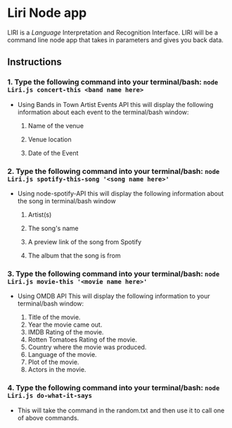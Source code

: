 # Liri Node app

LIRI is a _Language_ Interpretation and Recognition Interface. LIRI will be a command line node app that takes in parameters and gives you back data.

## Instructions

### 1. Type the following command into your terminal/bash: `node Liri.js concert-this <band name here>`

- Using Bands in Town Artist Events API this will display the following information about each event to the terminal/bash window:

  1. Name of the venue

  1. Venue location

  1. Date of the Event

### 2. Type the following command into your terminal/bash: `node Liri.js spotify-this-song '<song name here>'`

- Using node-spotify-API this will display the following information about the song in terminal/bash window

  1. Artist(s)

  1. The song's name

  1. A preview link of the song from Spotify

  1. The album that the song is from

### 3. Type the following command into your terminal/bash: `node Liri.js movie-this '<movie name here>'`

- Using OMDB API This will display the following information to your terminal/bash window:

    1. Title of the movie.
    1. Year the movie came out.
    1. IMDB Rating of the movie.
    1. Rotten Tomatoes Rating of the movie.
    1. Country where the movie was produced.
    1. Language of the movie.
    1. Plot of the movie.
    1. Actors in the movie.

### 4. Type the following command into your terminal/bash: `node Liri.js do-what-it-says`

- This will take the command in the random.txt and then use it to call one of above commands.